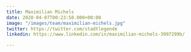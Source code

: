 ```yaml
---
title: Maximilian Michels
date: 2020-04-07T00:23:58.000+00:00
image: "/images/team/maximilian-michels.jpg"
twitter: https://twitter.com/stadtlegende
linkedin: https://www.linkedin.com/in/maximilian-michels-3997299b/

---
```

